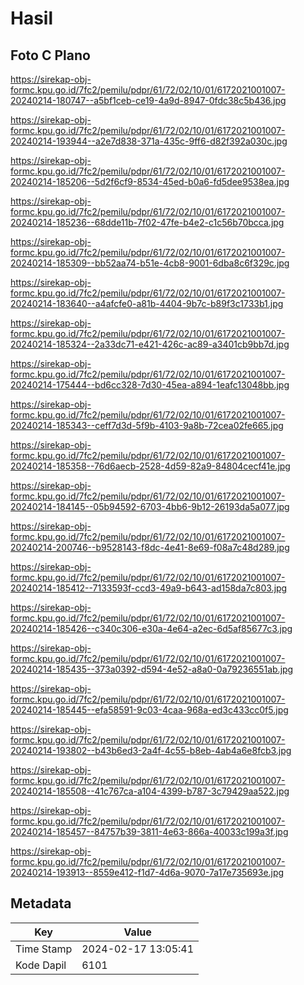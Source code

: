 # Hasil

## Foto C Plano

https://sirekap-obj-formc.kpu.go.id/7fc2/pemilu/pdpr/61/72/02/10/01/6172021001007-20240214-180747--a5bf1ceb-ce19-4a9d-8947-0fdc38c5b436.jpg

https://sirekap-obj-formc.kpu.go.id/7fc2/pemilu/pdpr/61/72/02/10/01/6172021001007-20240214-193944--a2e7d838-371a-435c-9ff6-d82f392a030c.jpg

https://sirekap-obj-formc.kpu.go.id/7fc2/pemilu/pdpr/61/72/02/10/01/6172021001007-20240214-185206--5d2f6cf9-8534-45ed-b0a6-fd5dee9538ea.jpg

https://sirekap-obj-formc.kpu.go.id/7fc2/pemilu/pdpr/61/72/02/10/01/6172021001007-20240214-185236--68dde11b-7f02-47fe-b4e2-c1c56b70bcca.jpg

https://sirekap-obj-formc.kpu.go.id/7fc2/pemilu/pdpr/61/72/02/10/01/6172021001007-20240214-185309--bb52aa74-b51e-4cb8-9001-6dba8c6f329c.jpg

https://sirekap-obj-formc.kpu.go.id/7fc2/pemilu/pdpr/61/72/02/10/01/6172021001007-20240214-183640--a4afcfe0-a81b-4404-9b7c-b89f3c1733b1.jpg

https://sirekap-obj-formc.kpu.go.id/7fc2/pemilu/pdpr/61/72/02/10/01/6172021001007-20240214-185324--2a33dc71-e421-426c-ac89-a3401cb9bb7d.jpg

https://sirekap-obj-formc.kpu.go.id/7fc2/pemilu/pdpr/61/72/02/10/01/6172021001007-20240214-175444--bd6cc328-7d30-45ea-a894-1eafc13048bb.jpg

https://sirekap-obj-formc.kpu.go.id/7fc2/pemilu/pdpr/61/72/02/10/01/6172021001007-20240214-185343--ceff7d3d-5f9b-4103-9a8b-72cea02fe665.jpg

https://sirekap-obj-formc.kpu.go.id/7fc2/pemilu/pdpr/61/72/02/10/01/6172021001007-20240214-185358--76d6aecb-2528-4d59-82a9-84804cecf41e.jpg

https://sirekap-obj-formc.kpu.go.id/7fc2/pemilu/pdpr/61/72/02/10/01/6172021001007-20240214-184145--05b94592-6703-4bb6-9b12-26193da5a077.jpg

https://sirekap-obj-formc.kpu.go.id/7fc2/pemilu/pdpr/61/72/02/10/01/6172021001007-20240214-200746--b9528143-f8dc-4e41-8e69-f08a7c48d289.jpg

https://sirekap-obj-formc.kpu.go.id/7fc2/pemilu/pdpr/61/72/02/10/01/6172021001007-20240214-185412--7133593f-ccd3-49a9-b643-ad158da7c803.jpg

https://sirekap-obj-formc.kpu.go.id/7fc2/pemilu/pdpr/61/72/02/10/01/6172021001007-20240214-185426--c340c306-e30a-4e64-a2ec-6d5af85677c3.jpg

https://sirekap-obj-formc.kpu.go.id/7fc2/pemilu/pdpr/61/72/02/10/01/6172021001007-20240214-185435--373a0392-d594-4e52-a8a0-0a79236551ab.jpg

https://sirekap-obj-formc.kpu.go.id/7fc2/pemilu/pdpr/61/72/02/10/01/6172021001007-20240214-185445--efa58591-9c03-4caa-968a-ed3c433cc0f5.jpg

https://sirekap-obj-formc.kpu.go.id/7fc2/pemilu/pdpr/61/72/02/10/01/6172021001007-20240214-193802--b43b6ed3-2a4f-4c55-b8eb-4ab4a6e8fcb3.jpg

https://sirekap-obj-formc.kpu.go.id/7fc2/pemilu/pdpr/61/72/02/10/01/6172021001007-20240214-185508--41c767ca-a104-4399-b787-3c79429aa522.jpg

https://sirekap-obj-formc.kpu.go.id/7fc2/pemilu/pdpr/61/72/02/10/01/6172021001007-20240214-185457--84757b39-3811-4e63-866a-40033c199a3f.jpg

https://sirekap-obj-formc.kpu.go.id/7fc2/pemilu/pdpr/61/72/02/10/01/6172021001007-20240214-193913--8559e412-f1d7-4d6a-9070-7a17e735693e.jpg


## Metadata

| Key        | Value               |
| ---------- | ------------------- |
| Time Stamp | 2024-02-17 13:05:41 |
| Kode Dapil | 6101                |




